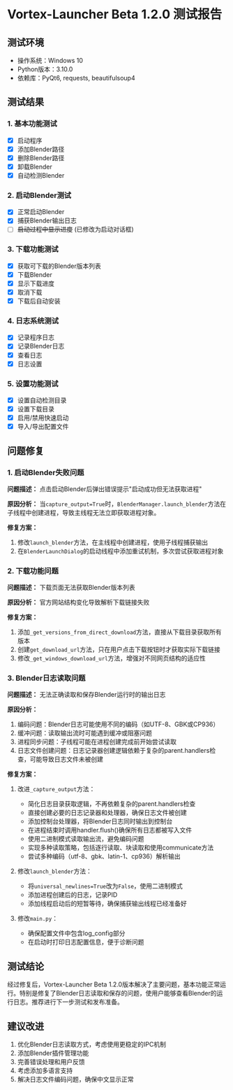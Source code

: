# Vortex-Launcher Beta 1.2.0 测试报告

## 测试环境

- 操作系统：Windows 10
- Python版本：3.10.0
- 依赖库：PyQt6, requests, beautifulsoup4

## 测试结果

### 1. 基本功能测试

- [x] 启动程序
- [x] 添加Blender路径
- [x] 删除Blender路径
- [x] 卸载Blender
- [x] 自动检测Blender

### 2. 启动Blender测试

- [x] 正常启动Blender
- [x] 捕获Blender输出日志
- [ ] ~~启动过程中显示进度~~ (已修改为启动对话框)

### 3. 下载功能测试

- [x] 获取可下载的Blender版本列表
- [x] 下载Blender
- [x] 显示下载进度
- [x] 取消下载
- [x] 下载后自动安装

### 4. 日志系统测试

- [x] 记录程序日志
- [x] 记录Blender日志
- [x] 查看日志
- [x] 日志设置

### 5. 设置功能测试

- [x] 设置自动检测目录
- [x] 设置下载目录
- [x] 启用/禁用快速启动
- [x] 导入/导出配置文件

## 问题修复

### 1. 启动Blender失败问题

**问题描述：**
点击启动Blender后弹出错误提示"启动成功但无法获取进程"

**原因分析：**
当`capture_output=True`时，`BlenderManager.launch_blender`方法在子线程中创建进程，导致主线程无法立即获取进程对象。

**修复方案：**
1. 修改`launch_blender`方法，在主线程中创建进程，使用子线程捕获输出
2. 在`BlenderLaunchDialog`的启动线程中添加重试机制，多次尝试获取进程对象

### 2. 下载功能问题

**问题描述：**
下载页面无法获取Blender版本列表

**原因分析：**
官方网站结构变化导致解析下载链接失败

**修复方案：**
1. 添加`_get_versions_from_direct_download`方法，直接从下载目录获取所有版本
2. 创建`get_download_url`方法，只在用户点击下载按钮时才获取实际下载链接
3. 修改`_get_windows_download_url`方法，增强对不同网页结构的适应性

### 3. Blender日志读取问题

**问题描述：**
无法正确读取和保存Blender运行时的输出日志

**原因分析：**
1. 编码问题：Blender日志可能使用不同的编码（如UTF-8、GBK或CP936）
2. 缓冲问题：读取输出流时可能遇到缓冲或阻塞问题
3. 进程同步问题：子线程可能在进程创建完成前开始尝试读取
4. 日志文件创建问题：日志记录器创建逻辑依赖于复杂的parent.handlers检查，可能导致日志文件未被创建

**修复方案：**
1. 改进`_capture_output`方法：
   - 简化日志目录获取逻辑，不再依赖复杂的parent.handlers检查
   - 直接创建必要的日志记录器和处理器，确保日志文件被创建
   - 添加控制台处理器，将Blender日志同时输出到控制台
   - 在进程结束时调用handler.flush()确保所有日志都被写入文件
   - 使用二进制模式读取输出流，避免编码问题
   - 实现多种读取策略，包括逐行读取、块读取和使用communicate方法
   - 尝试多种编码（utf-8、gbk、latin-1、cp936）解析输出
   
2. 修改`launch_blender`方法：
   - 将`universal_newlines=True`改为`False`，使用二进制模式
   - 添加进程创建后的日志，记录PID
   - 添加线程启动后的短暂等待，确保捕获输出线程已经准备好
   
3. 修改`main.py`：
   - 确保配置文件中包含log_config部分
   - 在启动时打印日志配置信息，便于诊断问题

## 测试结论

经过修复后，Vortex-Launcher Beta 1.2.0版本解决了主要问题，基本功能正常运行。特别是修复了Blender日志读取和保存的问题，使用户能够查看Blender的运行日志。推荐进行下一步测试和发布准备。

## 建议改进

1. 优化Blender日志读取方式，考虑使用更稳定的IPC机制
2. 添加Blender插件管理功能
3. 完善错误处理和用户反馈
4. 考虑添加多语言支持
5. 解决日志文件编码问题，确保中文显示正常 